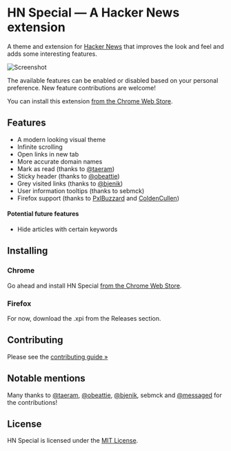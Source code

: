 # HN Special — A Hacker News extension
A theme and extension for [Hacker News](http://news.ycombinator.com) that improves the look and feel and adds some interesting features.

![Screenshot](/promo/screenshot1.png)

The available features can be enabled or disabled based on your personal preference. New feature contributions are welcome!

You can install this extension [from the Chrome Web Store](https://chrome.google.com/webstore/detail/hn-special-an-addition-to/cchaceegbflphbdpfocjalgjhjoahiia).

## Features
 - A modern looking visual theme
 - Infinite scrolling
 - Open links in new tab
 - More accurate domain names
 - Mark as read (thanks to [@taeram](https://twitter.com/taeram/))
 - Sticky header (thanks to [@obeattie](https://twitter.com/obeattie))
 - Grey visited links (thanks to [@bjenik](https://twitter.com/bjenik))
 - User information tooltips (thanks to sebmck)
 - Firefox support (thanks to [PxlBuzzard](https://github.com/PxlBuzzard) and [ColdenCullen](https://github.com/ColdenCullen))

#### Potential future features
 - Hide articles with certain keywords

## Installing

### Chrome

Go ahead and install HN Special [from the Chrome Web Store](https://chrome.google.com/webstore/detail/hn-special-an-addition-to/cchaceegbflphbdpfocjalgjhjoahiia).

### Firefox

For now, download the .xpi from the Releases section.

## Contributing

Please see the [contributing guide &raquo;](CONTRIBUTING.md)

## Notable mentions
Many thanks to [@taeram](https://twitter.com/taeram/), [@obeattie](https://twitter.com/obeattie), [@bjenik](https://twitter.com/bjenik), sebmck and [@messaged](https://twitter.com/messaged) for the contributions!

## License
HN Special is licensed under the [MIT License](LICENSE.txt).
